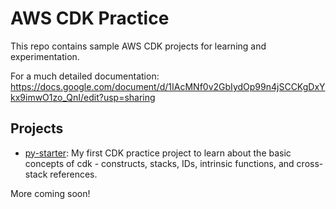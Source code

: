 # AWS CDK Practice

This repo contains sample AWS CDK projects for learning and experimentation.

For a much detailed documentation: https://docs.google.com/document/d/1IAcMNf0v2GbIydOp99n4jSCCKgDxYkx9imwO1zo_QnI/edit?usp=sharing

## Projects

- [py-starter](./py-starter): My first CDK practice project to learn about the basic concepts of cdk - constructs, stacks, IDs, intrinsic functions, and cross-stack references.

More coming soon!
